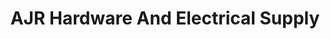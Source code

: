 ---
title: "AJR Hardware And Electrical Supply"
url: /cainta/ajr-hardware-and-electrical-supply/
shop: hardware
---
